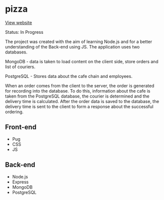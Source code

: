 # pizza

[View website](https://pizza-cafe.herokuapp.com/)

Status: In Progress

The project was created with the aim of learning Node.js and for a better understanding of the Back-end using JS.
The application uses two databases.

MongoDB - data is taken to load content on the client side, store orders and list of couriers.

PostgreSQL - Stores data about the cafe chain and employees.

When an order comes from the client to the server, the order is generated for recording into the database. To do this, information about the cafe is taken from the PostgreSQL database, the courier is determined and the delivery time is calculated. After the order data is saved to the database, the delivery time is sent to the client to form a response about the successful ordering.

## Front-end
- Pug
- CSS
- JS

## Back-end
- Node.js
- Express
- MongoDB 
- PostgreSQL
